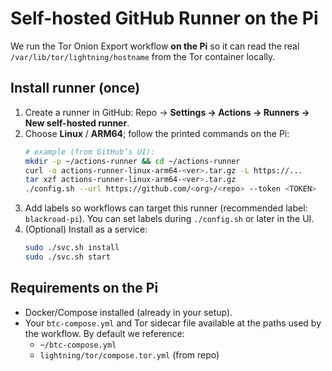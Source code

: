 # Self-hosted GitHub Runner on the Pi

We run the Tor Onion Export workflow **on the Pi** so it can read the real
`/var/lib/tor/lightning/hostname` from the Tor container locally.

## Install runner (once)
1. Create a runner in GitHub: Repo → **Settings → Actions → Runners → New self-hosted runner**.
2. Choose **Linux** / **ARM64**; follow the printed commands on the Pi:
   ```bash
   # example (from GitHub’s UI):
   mkdir -p ~/actions-runner && cd ~/actions-runner
   curl -o actions-runner-linux-arm64-<ver>.tar.gz -L https://...
   tar xzf actions-runner-linux-arm64-<ver>.tar.gz
   ./config.sh --url https://github.com/<org>/<repo> --token <TOKEN>
   ```
3. Add labels so workflows can target this runner (recommended label: `blackroad-pi`).
   You can set labels during `./config.sh` or later in the UI.
4. (Optional) Install as a service:
   ```bash
   sudo ./svc.sh install
   sudo ./svc.sh start
   ```

## Requirements on the Pi
- Docker/Compose installed (already in your setup).
- Your `btc-compose.yml` and Tor sidecar file available at the paths used by the workflow. By default we reference:
  - `~/btc-compose.yml`
  - `lightning/tor/compose.tor.yml` (from repo)

